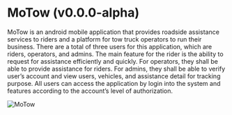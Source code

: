 # MoTow (v0.0.0-alpha)

MoTow is an android mobile application that provides roadside assistance services to riders and a platform for tow truck operators to run their business. 
There are a total of three users for this application, which are riders, operators, and admins. 
The main feature for the rider is the ability to request for assistance efficiently and quickly. 
For operators, they shall be able to provide assistance for riders.
For admins, they shall be able to verify user’s account and view users, vehicles, and
assistance detail for tracking purpose. 
All users can access the application by login into the system and features according to the account’s level of authorization.

![MoTow](https://github.com/MalSyaf/MoTow/assets/70635942/29b9bcc6-847d-4eb3-b626-26edbbea4235)
